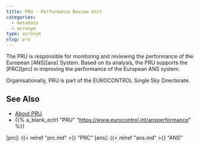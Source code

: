```yaml
---
title: PRU - Performance Review Unit
categories:
  - metadata
  - acronym
type: acronym
slug: pru
---
```


The PRU is responsible for monitoring and reviewing the performance of the
European [ANS][ans] System.
Based on its analysis, the PRU supports the [PRC][prc] in improving the
performance of the European ANS system.

Organisationally, PRU is part of the EUROCONTROL Single Sky Directorate.

## See Also

* [About PRU][pru].
* {{% a_blank_ectrl "PRU" "https://www.eurocontrol.int/ansperformance" %}}

[pru]: /about/us/ "PRU"
[prc]: {{< relref "prc.md" >}} "PRC"
[ans]: {{< relref "ans.md" >}} "ANS"

